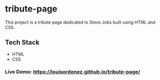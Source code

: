 # tribute-page
This project is a tribute page dedicated to Steve Jobs built using HTML and CSS.

## Tech Stack
- HTML
- CSS

### Live Demo: https://louisordonez.github.io/tribute-page/
